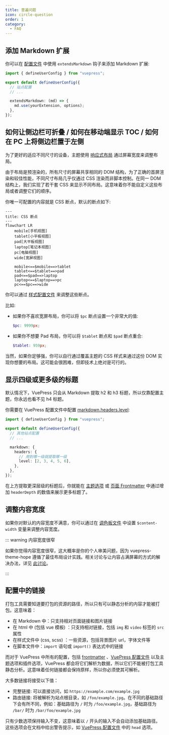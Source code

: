 ```yaml
---
title: 普遍问题
icon: circle-question
order: 1
category:
  - FAQ
---
```


## 添加 Markdown 扩展

你可以在 [配置文件](../cookbook/vuepress/config.md#配置文件) 中使用 `extendsMarkdown` 钩子来添加 Markdown 扩展:

```ts {7-9} title=".vuepress/config.ts"
import { defineUserConfig } from "vuepress";

export default defineUserConfig({
  // 站点配置
  // ...

  extendsMarkdown: (md) => {
    md.use(yourExtension, options);
  },
});
```

## 如何让侧边栏可折叠 / 如何在移动端显示 TOC / 如何在 PC 上将侧边栏置于左侧

为了更好的适应不同尺寸的设备，主题使用 [响应式布局](../guide/interface/responsive.md) 通过屏幕宽度来调整布局。

由于布局是预渲染的，所有尺寸的屏幕共享相同的 DOM 结构，为了正确的首屏渲染和较佳性能，不同尺寸布局几乎仅通过 CSS 渲染而非脚本控制。在同一 DOM 结构上，我们实现了若干套 CSS 来显示不同布局。这意味着你不能自定义这些布局或者调整它们的顺序。

你唯一可配置的内容就是 CSS 断点，默认的断点如下:

```mermaid
---
title: CSS 断点
---
flowchart LR
    mobile[手机视图]
    tablet[小平板视图]
    pad[大平板视图]
    laptop[笔记本视图]
    pc[电脑视图]
    wide[宽屏视图]

    mobile<==$mobile==>tablet
    tablet<==$tablet==>pad
    pad<==$pad==>laptop
    laptop<==$laptop==>pc
    pc<==$pc==>wide
```

你可以通过 [样式配置文件](../config/style.md#configscss) 来调整这些断点。

比如:

- 如果你不喜欢宽屏布局，你可以将 `$pc` 断点设置一个非常大的值:

  ```scss title=".vuepress/config.scss"
  $pc: 9999px;
  ```

- 如果你不想要 Pad 布局，你可以将 `$tablet` 断点和 `$pad` 断点重合:

  ```scss title=".vuepress/config.scss"
  $tablet: 959px;
  ```

当然，如果你足够强，你可以自行通过覆盖主题的 CSS 样式来通过这份 DOM 实现你想要的布局。这可能会很困难，但即技术上绝对是可行的。

## 显示四级或更多级的标题

默认情况下，VuePress 只会从 Markdown 提取 h2 和 h3 标题，所以仅靠配置主题，你永远也看不见 h4 标题。

你需要在 VuePress 配置文件中配置 [markdown.headers.level](https://vuejs.press/zh/reference/config.html#markdown-headers):

```ts {7-12} title=".vuepress/config.ts"
import { defineUserConfig } from "vuepress";

export default defineUserConfig({
  // 其他站点配置
  // ...

  markdown: {
    headers: {
      // 用到哪一级就提取哪一级
      level: [2, 3, 4, 5, 6],
    },
  },
});
```

在上方提取更深层级的标题后，你就能在 [主题选项](../config/theme/layout.md#headerdepth) 或 [页面 Frontmatter](../config/frontmatter/layout.md#headerdepth) 中通过增加 `headerDepth` 的数值来展示更多标题了。

## 调整内容宽度

如果你对默认的内容宽度不满意，你可以通过在 [调色板文件](../config/style.md#布局设置) 中设置 `$content-width` 变量来调整内容宽度。

::: warning 内容宽度很窄

如果你觉得内容宽度很窄，这大概率是你的个人审美问题，因为 vuepress-theme-hope 遵循了最佳布局设计实践。相关讨论与让内容占满屏幕的方式的解决办法，详见 [此讨论](https://github.com/orgs/vuepress-theme-hope/discussions/3742)。

:::

## 配置中的链接

打包工具需要知道要打包的资源的路径，所以只有可以静态分析的内容才能被打包。这意味着：

- 在 Markdown 中：只支持相对页面链接和图片链接
- 在 html 中 (包括 vue 模板) ：只支持相对链接，包括 `img` 和 `video` 标签的 `src` 属性
- 在样式文件中 (css, scss) ：一些资源，包括背景图片 url，字体文件等
- 在脚本文件中：`import` 语句或 `import()` 表达式中的链接

而对于 VuePress 中所有的配置，包括 [frontmatter](../cookbook/vuepress/page.md#frontmatter) 、[VuePress 配置文件](../cookbook/vuepress/config.md) 以及主题选项和插件选项，VuePress 都会将它们解析为数据，所以它们不能被打包工具静态分析。这意味着任何链接都会保持原样，所以你必须使其可解析。

大多数链接将接受以下值：

- 完整链接: 可以直接访问，如 `https://example.com/example.jpg`
- 路由链接: 将被解析为站点根目录，如 `/foo/example.jpg`。在不同的基础路径下会有所不同，例如：基础路径为 `/` 时为 `/foo/example.jpg`，基础路径为 `/bar/` 时为 `/bar/foo/example.jpg`

只有少数选项保持输入不变，这意味着以 `/` 开头的输入不会自动添加基础路径。这些选项会在文档中给出警告提示，如 [VuePress 配置文件](../cookbook/vuepress/config.md#配置文件) 中的 `head` 选项。

